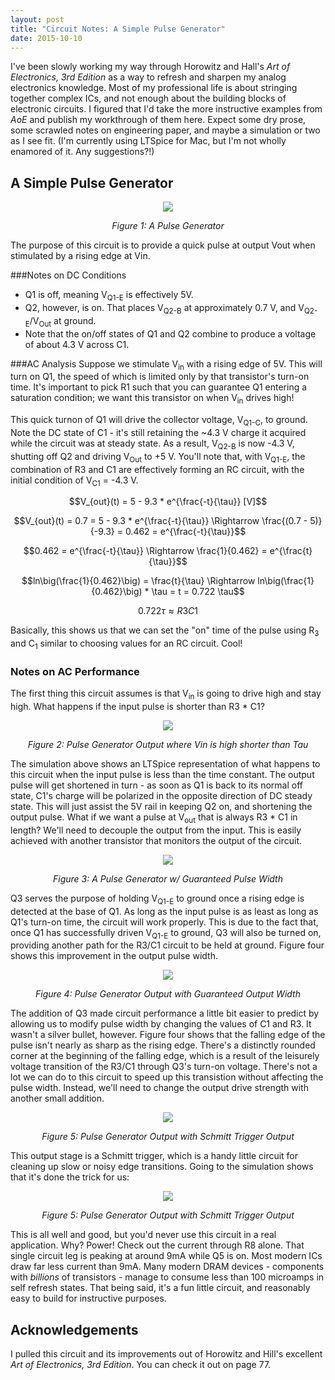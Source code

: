 ```yaml
---
layout: post
title: "Circuit Notes: A Simple Pulse Generator"
date: 2015-10-10
---
```


I've been slowly working my way through Horowitz and Hall's _Art of Electronics, 3rd Edition_ as a way to refresh and sharpen my analog electronics knowledge. Most of my professional life is about stringing together complex ICs, and not enough about the building blocks of electronic circuits. I figured that I'd take the more instructive examples from _AoE_ and publish my workthrough of them here. Expect some dry prose, some scrawled notes on engineering paper, and maybe a simulation or two as I see fit. (I'm currently using LTSpice for Mac, but I'm not wholly enamored of it. Any suggestions?!)

## A Simple Pulse Generator

<div align="center">
<img src="/assets/pulse_generator.png"/>
<p align="center"><em>Figure 1: A Pulse Generator</em></p>
</div>

The purpose of this circuit is to provide a quick pulse at output Vout when stimulated by a rising edge at Vin. 

###Notes on DC Conditions
* Q1 is off, meaning V<sub>Q1-E</sub> is effectively 5V. 
* Q2, however, is on. That places V<sub>Q2-B</sub> at approximately 0.7 V, and V<sub>Q2-E</sub>/V<sub>Out</sub> at ground.
* Note that the on/off states of Q1 and Q2 combine to produce a voltage of about 4.3 V across C1. 


###AC Analysis
Suppose we stimulate V<sub>in</sub> with a rising edge of 5V. This will turn on Q1, the speed of which is limited only by that transistor's turn-on time. It's important to pick R1 such that you can guarantee Q1 entering a saturation condition; we want this transistor on when V<sub>in</sub> drives high! 


This quick turnon of Q1 will drive the collector voltage, V<sub>Q1-C</sub>, to ground. Note the DC state of C1 - it's still retaining the ~4.3 V charge it acquired while the circuit was at steady state. As a result, V<sub>Q2-B</sub> is now -4.3 V, shutting off Q2 and driving V<sub>Out</sub> to +5 V. You'll note that, with V<sub>Q1-E</sub>, the combination of R3 and C1 are effectively forming an RC circuit, with the initial condition of V<sub>C1</sub> = -4.3 V. 

$$V_{out}(t) = 5 - 9.3 * e^{\frac{-t}{\tau}} [V]$$

$$V_{out}(t) = 0.7 = 5 - 9.3 * e^{\frac{-t}{\tau}} \Rightarrow \frac{(0.7 - 5)}{-9.3} = 0.462 = e^{\frac{-t}{\tau}}$$

$$0.462 = e^{\frac{-t}{\tau}} \Rightarrow \frac{1}{0.462} = e^{\frac{t}{\tau}}$$

$$ln\big(\frac{1}{0.462}\big) = \frac{t}{\tau} \Rightarrow ln\big(\frac{1}{0.462}\big) * \tau = t = 0.722 \tau$$ 

$$0.722 \tau \approx R3C1$$

Basically, this shows us that we can set the "on" time of the pulse using R<sub>3</sub> and C<sub>1</sub> similar to choosing values for an RC circuit. Cool!

### Notes on AC Performance
The first thing this circuit assumes is that V<sub>in</sub> is going to drive high and stay high. What happens if the input pulse is shorter than R3 * C1? 

<div align="center">
<img src="/assets/input_pulse_tooshort.png"/>
<p align="center"><em>Figure 2: Pulse Generator Output where Vin is high shorter than Tau</em></p>
</div>

The simulation above shows an LTSpice representation of what happens to this circuit when the input pulse is less than the time constant. The output pulse will get shortened in turn - as soon as Q1 is back to its normal off state, C1's charge will be polarized in the opposite direction of DC steady state. This will just assist the 5V rail in keeping Q2 on, and shortening the output pulse. What if we want a pulse at V<sub>out</sub> that is always R3 * C1 in length? We'll need to decouple the output from the input. This is easily achieved with another transistor that monitors the output of the circuit. 

<div align="center">
<img src="/assets/sch_q3_added.png"/>
<p align="center"><em>Figure 3: A Pulse Generator w/ Guaranteed Pulse Width</em></p>
</div>

Q3 serves the purpose of holding V<sub>Q1-E</sub> to ground once a rising edge is detected at the base of Q1. As long as the input pulse is as least as long as Q1's turn-on time, the circuit will work properly. This is due to the fact that, once Q1 has successfully driven  V<sub>Q1-E</sub> to ground, Q3 will also be turned on, providing another path for the R3/C1 circuit to be held at ground. Figure four shows this improvement in the output pulse width. 

<div align="center">
<img src="/assets/short_input_q3_added.png"/>
<p align="center"><em>Figure 4: Pulse Generator Output with Guaranteed Output Width</em></p>
</div>

The addition of Q3 made circuit performance a little bit easier to predict by allowing us to modify pulse width by changing the values of C1 and R3. It wasn't a silver bullet, however. Figure four shows that the falling edge of the pulse isn't nearly as sharp as the rising edge. There's a distinctly rounded corner at the beginning of the falling edge, which is a result of the leisurely voltage transition of the R3/C1 through Q3's turn-on voltage. There's not a lot we can do to this circuit to speed up this transistion without affecting the pulse width. Instead, we'll need to change the output drive strength with another small addition. 

<div align="center">
<img src="/assets/pulse_schmatic_schmitt.png"/>
<p align="center"><em>Figure 5: Pulse Generator Output with Schmitt Trigger Output</em></p>
</div>

This output stage is a Schmitt trigger, which is a handy little circuit for cleaning up slow or noisy edge transitions. Going to the simulation shows that it's done the trick for us:

<div align="center">
<img src="/assets/pulse_schmitt_outputcurrent.png"/>
<p align="center"><em>Figure 5: Pulse Generator Output with Schmitt Trigger Output</em></p>
</div>

This is all well and good, but you'd never use this circuit in a real application. Why? Power! Check out the current through R8 alone. That single circuit leg is peaking at around 9mA while Q5 is on. Most modern ICs draw far less current than 9mA. Many modern DRAM devices - components with _billions_ of transistors - manage to consume less than 100 microamps in self refresh states. That being said, it's a fun little circuit, and reasonably easy to build for instructive purposes.

## Acknowledgements
I pulled this circuit and its improvements out of Horowitz and Hill's excellent _Art of Electronics, 3rd Edition_. You can check it out on page 77. 

